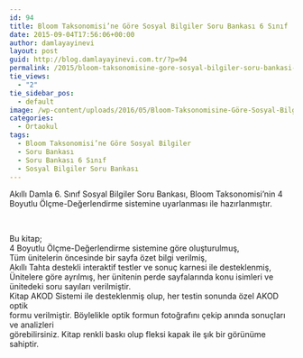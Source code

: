 ```yaml
---
id: 94
title: Bloom Taksonomisi’ne Göre Sosyal Bilgiler Soru Bankası 6 Sınıf
date: 2015-09-04T17:56:06+00:00
author: damlayayinevi
layout: post
guid: http://blog.damlayayinevi.com.tr/?p=94
permalink: /2015/bloom-taksonomisine-gore-sosyal-bilgiler-soru-bankasi-6-sinif/
tie_views:
  - "2"
tie_sidebar_pos:
  - default
image: /wp-content/uploads/2016/05/Bloom-Taksonomisine-Göre-Sosyal-Bilgiler-Soru-Bankası2.jpg
categories:
  - Ortaokul
tags:
  - Bloom Taksonomisi’ne Göre Sosyal Bilgiler
  - Soru Bankası
  - Soru Bankası 6 Sınıf
  - Sosyal Bilgiler Soru Bankası
---
```

Akıllı Damla 6. Sınıf Sosyal Bilgiler Soru Bankası, Bloom Taksonomisi’nin 4 Boyutlu Ölçme-Değerlendirme sistemine uyarlanması ile hazırlanmıştır.<!--more-->

&nbsp;

Bu kitap;  
4 Boyutlu Ölçme-Değerlendirme sistemine göre oluşturulmuş,  
Tüm ünitelerin öncesinde bir sayfa özet bilgi verilmiş,  
Akıllı Tahta destekli interaktif testler ve sonuç karnesi ile desteklenmiş,  
Ünitelere göre ayrılmış, her ünitenin perde sayfalarında konu isimleri ve ünitedeki soru sayıları verilmiştir.  
Kitap AKOD Sistemi ile desteklenmiş olup, her testin sonunda özel AKOD optik  
formu verilmiştir. Böylelikle optik formun fotoğrafını çekip anında sonuçları ve analizleri  
görebilirsiniz. Kitap renkli baskı olup fleksi kapak ile şık bir görünüme sahiptir.